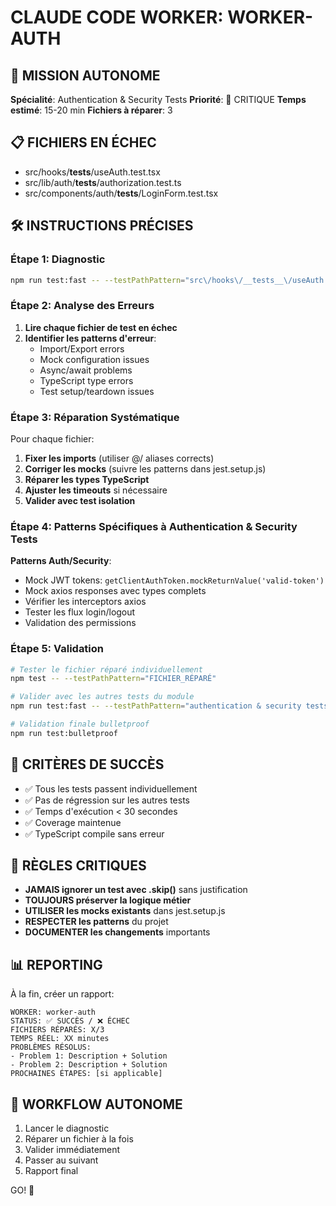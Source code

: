 # CLAUDE CODE WORKER: WORKER-AUTH

## 🎯 MISSION AUTONOME
**Spécialité**: Authentication & Security Tests
**Priorité**: 🚨 CRITIQUE
**Temps estimé**: 15-20 min
**Fichiers à réparer**: 3

## 📋 FICHIERS EN ÉCHEC
- src/hooks/__tests__/useAuth.test.tsx
- src/lib/auth/__tests__/authorization.test.ts
- src/components/auth/__tests__/LoginForm.test.tsx

## 🛠️ INSTRUCTIONS PRÉCISES

### Étape 1: Diagnostic
```bash
npm run test:fast -- --testPathPattern="src\/hooks\/__tests__\/useAuth.test.tsx"
```

### Étape 2: Analyse des Erreurs
1. **Lire chaque fichier de test en échec**
2. **Identifier les patterns d'erreur**:
   - Import/Export errors
   - Mock configuration issues  
   - Async/await problems
   - TypeScript type errors
   - Test setup/teardown issues

### Étape 3: Réparation Systématique
Pour chaque fichier:
1. **Fixer les imports** (utiliser @/ aliases corrects)
2. **Corriger les mocks** (suivre les patterns dans jest.setup.js)
3. **Réparer les types TypeScript** 
4. **Ajuster les timeouts** si nécessaire
5. **Valider avec test isolation**

### Étape 4: Patterns Spécifiques à Authentication & Security Tests


**Patterns Auth/Security**:
- Mock JWT tokens: `getClientAuthToken.mockReturnValue('valid-token')`
- Mock axios responses avec types complets
- Vérifier les interceptors axios
- Tester les flux login/logout
- Validation des permissions


### Étape 5: Validation
```bash
# Tester le fichier réparé individuellement
npm test -- --testPathPattern="FICHIER_RÉPARÉ"

# Valider avec les autres tests du module  
npm run test:fast -- --testPathPattern="authentication & security tests"

# Validation finale bulletproof
npm run test:bulletproof
```

## 🎯 CRITÈRES DE SUCCÈS
- ✅ Tous les tests passent individuellement
- ✅ Pas de régression sur les autres tests
- ✅ Temps d'exécution < 30 secondes
- ✅ Coverage maintenue
- ✅ TypeScript compile sans erreur

## 🚨 RÈGLES CRITIQUES
- **JAMAIS ignorer un test avec .skip()** sans justification
- **TOUJOURS préserver la logique métier** 
- **UTILISER les mocks existants** dans jest.setup.js
- **RESPECTER les patterns** du projet
- **DOCUMENTER les changements** importants

## 📊 REPORTING
À la fin, créer un rapport:
```
WORKER: worker-auth
STATUS: ✅ SUCCÈS / ❌ ÉCHEC
FICHIERS RÉPARÉS: X/3
TEMPS RÉEL: XX minutes
PROBLÈMES RÉSOLUS:
- Problem 1: Description + Solution
- Problem 2: Description + Solution
PROCHAINES ÉTAPES: [si applicable]
```

## 🔄 WORKFLOW AUTONOME
1. Lancer le diagnostic
2. Réparer un fichier à la fois
3. Valider immédiatement
4. Passer au suivant
5. Rapport final

GO! 🚀